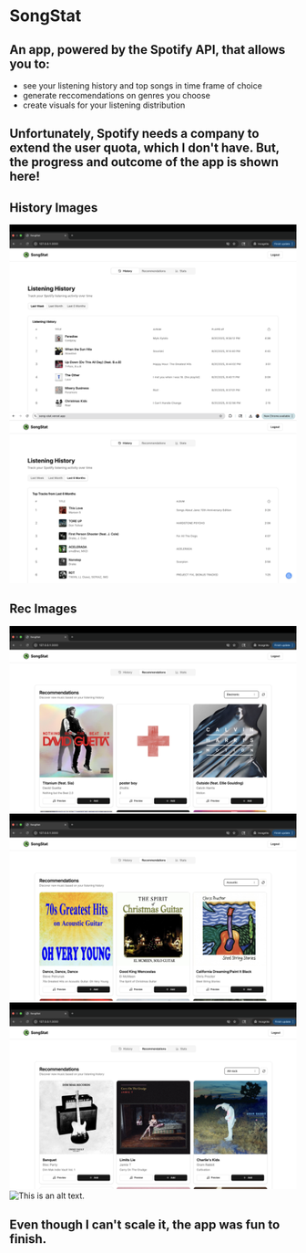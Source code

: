 # SongStat

## An app, powered by the Spotify API, that allows you to:

* see your listening history and top songs in time frame of choice
* generate reccomendations on genres you choose
* create visuals for your listening distribution 

## Unfortunately, Spotify needs a company to extend the user quota, which I don't have. But, the progress and outcome of the app is shown here!


## History Images

![This is an alt text.](/images/pic2.jpg "Listening History")
![This is an alt text.](/images/pic1.jpg "Last 6 Months")

## Rec Images 

![This is an alt text.](/images/pic6.jpg "electronic recs")
![This is an alt text.](/images/pic3.jpg "acoustic recs")
![This is an alt text.](/images/pic4.jpg "alt-rock recs")
![This is an alt text.](/images/pic5.jpg "dance recs")

## Even though I can't scale it, the app was fun to finish.
